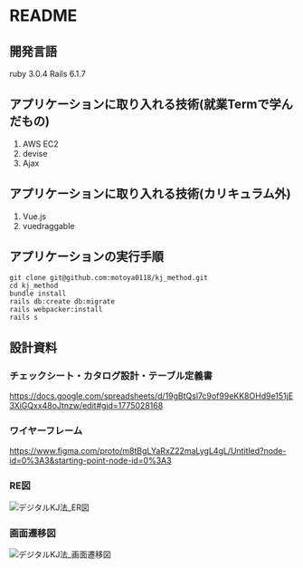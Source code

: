 # README
## 開発言語
ruby 3.0.4
Rails 6.1.7

## アプリケーションに取り入れる技術(就業Termで学んだもの)
1. AWS EC2
2. devise
3. Ajax

## アプリケーションに取り入れる技術(カリキュラム外)
1. Vue.js
2. vuedraggable

## アプリケーションの実行手順
```:terminal
git clone git@github.com:motoya0118/kj_method.git
cd kj_method
bundle install
rails db:create db:migrate
rails webpacker:install
rails s
```

## 設計資料
### チェックシート・カタログ設計・テーブル定義書
https://docs.google.com/spreadsheets/d/19gBtQsl7c9of99eKK8OHd9e151jE3XiGQxx48oJtnzw/edit#gid=1775028168

### ワイヤーフレーム
https://www.figma.com/proto/m8tBgLYaRxZ22maLygL4gL/Untitled?node-id=0%3A3&starting-point-node-id=0%3A3

### RE図
![デジタルKJ法_ER図](https://user-images.githubusercontent.com/90805736/190634533-b1669349-316d-48b3-9c92-dc882feb7139.png)


### 画面遷移図
![デジタルKJ法_画面遷移図](https://user-images.githubusercontent.com/90805736/190155865-792bf749-a13e-4bae-851e-2402fc61adcd.png)

